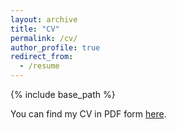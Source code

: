 ```yaml
---
layout: archive
title: "CV"
permalink: /cv/
author_profile: true
redirect_from:
  - /resume
---
```


{% include base_path %}

You can find my CV in PDF form [here](/files/AKL_CV.pdf).
